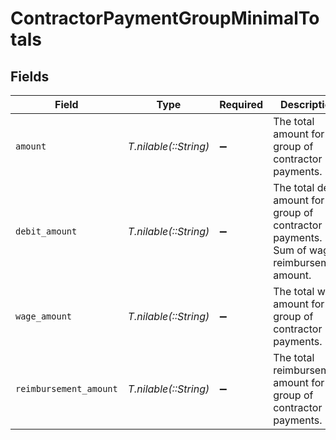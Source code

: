 # ContractorPaymentGroupMinimalTotals


## Fields

| Field                                                                                            | Type                                                                                             | Required                                                                                         | Description                                                                                      |
| ------------------------------------------------------------------------------------------------ | ------------------------------------------------------------------------------------------------ | ------------------------------------------------------------------------------------------------ | ------------------------------------------------------------------------------------------------ |
| `amount`                                                                                         | *T.nilable(::String)*                                                                            | :heavy_minus_sign:                                                                               | The total amount for the group of contractor payments.                                           |
| `debit_amount`                                                                                   | *T.nilable(::String)*                                                                            | :heavy_minus_sign:                                                                               | The total debit amount for the group of contractor payments. Sum of wage & reimbursement amount. |
| `wage_amount`                                                                                    | *T.nilable(::String)*                                                                            | :heavy_minus_sign:                                                                               | The total wage amount for the group of contractor payments.                                      |
| `reimbursement_amount`                                                                           | *T.nilable(::String)*                                                                            | :heavy_minus_sign:                                                                               | The total reimbursement amount for the group of contractor payments.                             |
